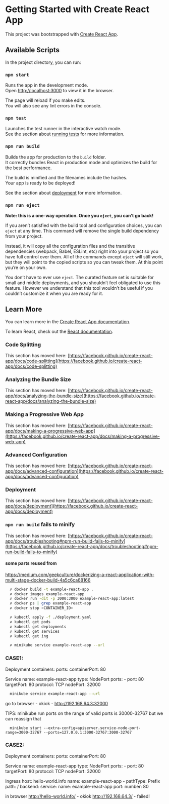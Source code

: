# Getting Started with Create React App

This project was bootstrapped with [Create React App](https://github.com/facebook/create-react-app).

## Available Scripts

In the project directory, you can run:

### `npm start`

Runs the app in the development mode.\
Open [http://localhost:3000](http://localhost:3000) to view it in the browser.

The page will reload if you make edits.\
You will also see any lint errors in the console.

### `npm test`

Launches the test runner in the interactive watch mode.\
See the section about [running tests](https://facebook.github.io/create-react-app/docs/running-tests) for more information.

### `npm run build`

Builds the app for production to the `build` folder.\
It correctly bundles React in production mode and optimizes the build for the best performance.

The build is minified and the filenames include the hashes.\
Your app is ready to be deployed!

See the section about [deployment](https://facebook.github.io/create-react-app/docs/deployment) for more information.

### `npm run eject`

**Note: this is a one-way operation. Once you `eject`, you can’t go back!**

If you aren’t satisfied with the build tool and configuration choices, you can `eject` at any time. This command will remove the single build dependency from your project.

Instead, it will copy all the configuration files and the transitive dependencies (webpack, Babel, ESLint, etc) right into your project so you have full control over them. All of the commands except `eject` will still work, but they will point to the copied scripts so you can tweak them. At this point you’re on your own.

You don’t have to ever use `eject`. The curated feature set is suitable for small and middle deployments, and you shouldn’t feel obligated to use this feature. However we understand that this tool wouldn’t be useful if you couldn’t customize it when you are ready for it.

## Learn More

You can learn more in the [Create React App documentation](https://facebook.github.io/create-react-app/docs/getting-started).

To learn React, check out the [React documentation](https://reactjs.org/).

### Code Splitting

This section has moved here: [https://facebook.github.io/create-react-app/docs/code-splitting](https://facebook.github.io/create-react-app/docs/code-splitting)

### Analyzing the Bundle Size

This section has moved here: [https://facebook.github.io/create-react-app/docs/analyzing-the-bundle-size](https://facebook.github.io/create-react-app/docs/analyzing-the-bundle-size)

### Making a Progressive Web App

This section has moved here: [https://facebook.github.io/create-react-app/docs/making-a-progressive-web-app](https://facebook.github.io/create-react-app/docs/making-a-progressive-web-app)

### Advanced Configuration

This section has moved here: [https://facebook.github.io/create-react-app/docs/advanced-configuration](https://facebook.github.io/create-react-app/docs/advanced-configuration)

### Deployment

This section has moved here: [https://facebook.github.io/create-react-app/docs/deployment](https://facebook.github.io/create-react-app/docs/deployment)

### `npm run build` fails to minify

This section has moved here: [https://facebook.github.io/create-react-app/docs/troubleshooting#npm-run-build-fails-to-minify](https://facebook.github.io/create-react-app/docs/troubleshooting#npm-run-build-fails-to-minify)

#### some parts reused from 
https://medium.com/geekculture/dockerizing-a-react-application-with-multi-stage-docker-build-4a5c6ca68166

```sh
  ✗ docker build -t example-react-app .
  ✗ docker images example-react-app
  ✗ docker run -dit -p 3000:3000 example-react-app:latest
  ✗ docker ps | grep example-react-app
  ✗ docker stop <CONTAINER_ID>

  ✗ kubectl apply -f ./deployment.yaml
  ✗ kubectl get pods
  ✗ kubectl get deployments
  ✗ kubectl get services
  ✗ kubectl get ing

  ✗ minikube service example-react-app --url
```

### CASE1:
  Deployment
    containers:
      ports:
        containerPort: 80

  Service
    name: example-react-app
    type: NodePort
    ports:
      - port: 80
        targetPort: 80
        protocol: TCP
        nodePort: 32000

  ```sh
    minikube service example-react-app --url
  ```
  go to browser - okiok - http://192.168.64.3:32000

  TIPS: minikube run ports on the range of valid ports is 30000-32767
  but we can reassign that
  ```
    minikube start --extra-config=apiserver.service-node-port-range=3000-32767 --ports=127.0.0.1:3000-32767:3000-32767
  ```

### CASE2:
  Deployment
    containers:
      ports:
        containerPort: 80

  Service
    name: example-react-app
    type: NodePort
    ports:
      - port: 80
        targetPort: 80
        protocol: TCP
        nodePort: 32000

  Ingress
    host: hello-world.info
      name: example-react-app
        - pathType: Prefix
          path: /
          backend:
            service:
              name: example-react-app
              port: 
                number: 80

  in browser
    http://hello-world.info/ - okiok
    http://192.168.64.3/ - failed!

